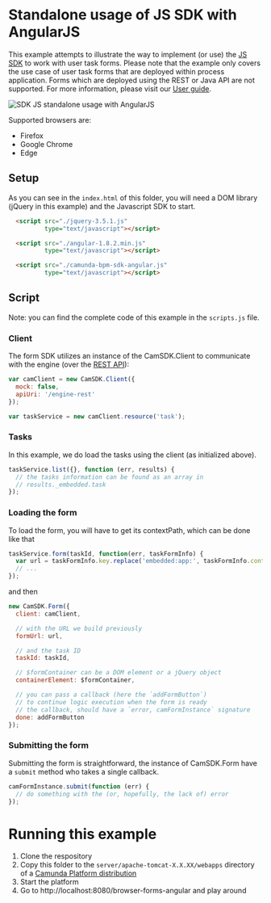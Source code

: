 # Standalone usage of JS SDK with AngularJS

This example attempts to illustrate the way to implement (or use) the [JS SDK](https://github.com/camunda/camunda-bpm-platform/tree/7.18/webapps/camunda-bpm-sdk-js) to work with user task forms. Please note that the example only covers the use case of user task forms that are deployed within process application. Forms which are deployed using the REST or Java API are not supported. For more information, please visit our [User guide](https://docs.camunda.org/manual/latest/user-guide/task-forms/#embedded-task-forms).

![SDK JS standalone usage with AngularJS](screenshot.png)

Supported browsers are:
- Firefox
- Google Chrome
- Edge

## Setup

As you can see in the `index.html` of this folder, you will need a DOM library (jQuery in this example) and the Javascript SDK to start.

```html
  <script src="./jquery-3.5.1.js"
          type="text/javascript"></script>

  <script src="./angular-1.8.2.min.js"
          type="text/javascript"></script>

  <script src="./camunda-bpm-sdk-angular.js"
          type="text/javascript"></script>
```

## Script

Note: you can find the complete code of this example in the `scripts.js` file.

### Client

The form SDK utilizes an instance of the CamSDK.Client to communicate with the engine (over the [REST API](https://docs.camunda.org/manual/7.18/reference/rest/)):

```js
var camClient = new CamSDK.Client({
  mock: false,
  apiUri: '/engine-rest'
});

var taskService = new camClient.resource('task');
```

### Tasks

In this example, we do load the tasks using the client (as initialized above).

```js
taskService.list({}, function (err, results) {
  // the tasks information can be found as an array in
  // results._embedded.task
});
```

### Loading the form

To load the form, you will have to get its contextPath, which can be done like that

```js
taskService.form(taskId, function(err, taskFormInfo) {
  var url = taskFormInfo.key.replace('embedded:app:', taskFormInfo.contextPath + '/');
  // ...
});
```

and then

```js
new CamSDK.Form({
  client: camClient,

  // with the URL we build previously
  formUrl: url,

  // and the task ID
  taskId: taskId,

  // $formContainer can be a DOM element or a jQuery object
  containerElement: $formContainer,

  // you can pass a callback (here the `addFormButton`)
  // to continue logic execution when the form is ready
  // the callback, should have a `error, camFormInstance` signature
  done: addFormButton
});
```

### Submitting the form

Submitting the form is straightforward, the instance of CamSDK.Form have a `submit` method who takes a single callback.

```js
camFormInstance.submit(function (err) {
  // do something with the (or, hopefully, the lack of) error
});
```


# Running this example

1. Clone the respository
2. Copy this folder to the `server/apache-tomcat-X.X.XX/webapps` directory of a [Camunda Platform distribution](http://camunda.com/download/)
3. Start the platform
4. Go to http://localhost:8080/browser-forms-angular and play around
